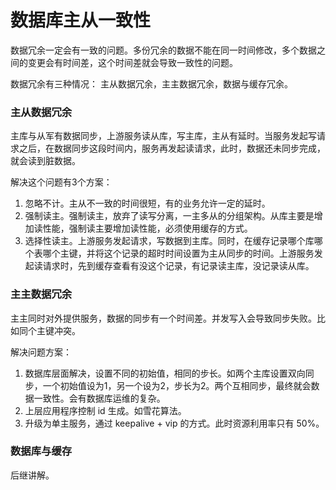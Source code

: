 # 数据库主从一致性

数据冗余一定会有一致的问题。多份冗余的数据不能在同一时间修改，多个数据之间的变更会有时间差，这个时间差就会导致一致性的问题。

数据冗余有三种情况： 主从数据冗余，主主数据冗余，数据与缓存冗余。

### 主从数据冗余

主库与从军有数据同步，上游服务读从库，写主库，主从有延时。当服务发起写请求之后，在数据同步这段时间内，服务再发起读请求，此时，数据还未同步完成，就会读到脏数据。

解决这个问题有3个方案：

1. 忽略不计。主从不一致的时间很短，有的业务允许一定的延时。
2. 强制读主。强制读主，放弃了读写分离，一主多从的分组架构。从库主要是增加读性能，强制读主要增加读性能，必须使用缓存的方式。
3. 选择性读主。上游服务发起请求，写数据到主库。同时，在缓存记录哪个库哪个表哪个主键，并将这个记录的超时时间设置为主从同步的时间。上游服务发起读请求时，先到缓存查看有没这个记录，有记录读主库，没记录读从库。

### 主主数据冗余

主主同时对外提供服务，数据的同步有一个时间差。并发写入会导致同步失败。比如同个主键冲突。

解决问题方案：

1. 数据库层面解决，设置不同的初始值，相同的步长。如两个主库设置双向同步，一个初始值设为1，另一个设为2，步长为2。两个互相同步，最终就会数据一致性。会有数据库运维的复杂。
2. 上层应用程序控制 id 生成。如雪花算法。
3. 升级为单主服务，通过 keepalive + vip 的方式。此时资源利用率只有 50%。

### 数据库与缓存

后继讲解。

